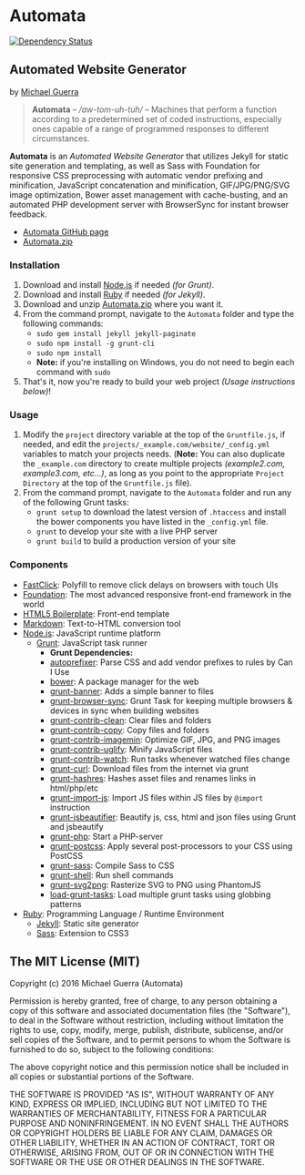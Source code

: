 # Automata

[![Dependency Status](https://david-dm.org/msguerra74/automata.svg?style=flat)](https://david-dm.org/msguerra74/automata)

## Automated Website Generator

by [Michael Guerra](http://msguerra74.com)

> **Automata** – */aw-tom-uh-tuh/* – Machines that perform a function according to a predetermined set of coded instructions, especially ones capable of a range of programmed responses to different circumstances.

**Automata** is an *Automated Website Generator* that utilizes Jekyll for static site generation and templating, as well as Sass with Foundation for responsive CSS preprocessing with automatic vendor prefixing and minification, JavaScript concatenation and minification, GIF/JPG/PNG/SVG image optimization, Bower asset management with cache-busting, and an automated PHP development server with BrowserSync for instant browser feedback.

- [Automata GitHub page](https://github.com/msguerra74/Automata)
- [Automata.zip](https://github.com/msguerra74/Automata/archive/master.zip)

### Installation

1. Download and install [Node.js](http://nodejs.org) if needed *(for Grunt)*.
2. Download and install [Ruby](https://www.ruby-lang.org/en) if needed *(for Jekyll)*.
3. Download and unzip [Automata.zip](https://github.com/msguerra74/Automata/archive/master.zip) where you want it.
4. From the command prompt, navigate to the `Automata` folder and type the following commands:
    - `sudo gem install jekyll jekyll-paginate`
    - `sudo npm install -g grunt-cli`
    - `sudo npm install`
    - **Note:** if you're installing on Windows, you do not need to begin each command with `sudo`
5. That's it, now you're ready to build your web project *(Usage instructions below)*!

### Usage

1. Modify the `project` directory variable at the top of the `Gruntfile.js`, if needed, and edit the `projects/_example.com/website/_config.yml` variables to match your projects needs. (**Note:** You can also duplicate the `_example.com` directory to create multiple projects *(example2.com, example3.com, etc...)*, as long as you point to the appropriate `Project Directory` at the top of the `Gruntfile.js` file).
2. From the command prompt, navigate to the `Automata` folder and run any of the following Grunt tasks:
    - `grunt setup` to download the latest version of `.htaccess` and install the bower components you have listed in the `_config.yml` file.
    - `grunt` to develop your site with a live PHP server
    - `grunt build` to build a production version of your site

### Components

- [FastClick](https://github.com/ftlabs/fastclick): Polyfill to remove click delays on browsers with touch UIs
- [Foundation](http://foundation.zurb.com): The most advanced responsive front-end framework in the world
- [HTML5 Boilerplate](https://github.com/h5bp/html5-boilerplate): Front-end template
- [Markdown](http://daringfireball.net/projects/markdown): Text-to-HTML conversion tool
- [Node.js](http://nodejs.org): JavaScript runtime platform
    - [Grunt](http://gruntjs.com): JavaScript task runner
        - **Grunt Dependencies:**
        - [autoprefixer](https://github.com/postcss/autoprefixer): Parse CSS and add vendor prefixes to rules by Can I Use
        - [bower](http://bower.io): A package manager for the web
        - [grunt-banner](https://github.com/mattstyles/grunt-banner): Adds a simple banner to files
        - [grunt-browser-sync](https://github.com/BrowserSync/grunt-browser-sync): Grunt Task for keeping multiple browsers & devices in sync when building websites
        - [grunt-contrib-clean](https://github.com/gruntjs/grunt-contrib-clean): Clear files and folders
        - [grunt-contrib-copy](https://github.com/gruntjs/grunt-contrib-copy): Copy files and folders
        - [grunt-contrib-imagemin](https://github.com/gruntjs/grunt-contrib-imagemin): Optimize GIF, JPG, and PNG images
        - [grunt-contrib-uglify](https://github.com/gruntjs/grunt-contrib-uglify): Minify JavaScript files
        - [grunt-contrib-watch](https://github.com/gruntjs/grunt-contrib-watch): Run tasks whenever watched files change
        - [grunt-curl](https://github.com/twolfson/grunt-curl): Download files from the internet via grunt
        - [grunt-hashres](https://github.com/luismahou/grunt-hashres): Hashes asset files and renames links in html/php/etc
        - [grunt-import-js](https://github.com/dev113/grunt-import-js): Import JS files within JS files by `@import` instruction
        - [grunt-jsbeautifier](https://github.com/vkadam/grunt-jsbeautifier): Beautify js, css, html and json files using Grunt and jsbeautify
        - [grunt-php](https://github.com/sindresorhus/grunt-php): Start a PHP-server
        - [grunt-postcss](https://github.com/nDmitry/grunt-postcss): Apply several post-processors to your CSS using PostCSS
        - [grunt-sass](https://github.com/sindresorhus/grunt-sass): Compile Sass to CSS
        - [grunt-shell](https://github.com/sindresorhus/grunt-shell): Run shell commands
        - [grunt-svg2png](https://github.com/dbushell/grunt-svg2png): Rasterize SVG to PNG using PhantomJS
        - [load-grunt-tasks](https://github.com/sindresorhus/load-grunt-tasks): Load multiple grunt tasks using globbing patterns
- [Ruby](https://www.ruby-lang.org/en): Programming Language / Runtime Environment
    - [Jekyll](http://jekyllrb.com): Static site generator
    - [Sass](http://sass-lang.com): Extension to CSS3

## The MIT License (MIT)

Copyright (c) 2016 Michael Guerra (Automata)

Permission is hereby granted, free of charge, to any person obtaining a copy of this software and associated documentation files (the "Software"), to deal in the Software without restriction, including without limitation the rights to use, copy, modify, merge, publish, distribute, sublicense, and/or sell copies of the Software, and to permit persons to whom the Software is furnished to do so, subject to the following conditions:

The above copyright notice and this permission notice shall be included in all copies or substantial portions of the Software.

THE SOFTWARE IS PROVIDED "AS IS", WITHOUT WARRANTY OF ANY KIND, EXPRESS OR IMPLIED, INCLUDING BUT NOT LIMITED TO THE WARRANTIES OF MERCHANTABILITY, FITNESS FOR A PARTICULAR PURPOSE AND NONINFRINGEMENT. IN NO EVENT SHALL THE AUTHORS OR COPYRIGHT HOLDERS BE LIABLE FOR ANY CLAIM, DAMAGES OR OTHER LIABILITY, WHETHER IN AN ACTION OF CONTRACT, TORT OR OTHERWISE, ARISING FROM, OUT OF OR IN CONNECTION WITH THE SOFTWARE OR THE USE OR OTHER DEALINGS IN THE SOFTWARE.